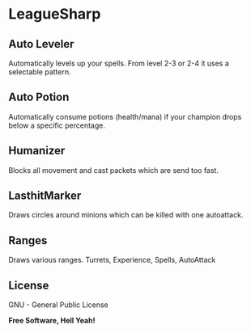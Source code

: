 LeagueSharp
===========

Auto Leveler
---------------
Automatically levels up your spells. From level 2-3 or 2-4 it uses a selectable pattern.

Auto Potion
-----------
Automatically consume potions (health/mana) if your champion drops below a specific percentage.

Humanizer
-----------
Blocks all movement and cast packets which are send too fast.

LasthitMarker
--------------
Draws circles around minions which can be killed with one autoattack.

Ranges
--------------
Draws various ranges. Turrets, Experience, Spells, AutoAttack


License
-------

GNU - General Public License


**Free Software, Hell Yeah!**

[Nikita Bernthaler]:http://smokyfox.com/